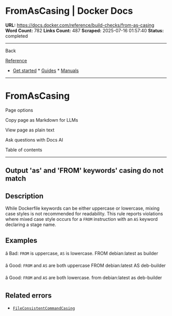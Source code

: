 # FromAsCasing | Docker Docs

**URL:** https://docs.docker.com/reference/build-checks/from-as-casing
**Word Count:** 782
**Links Count:** 487
**Scraped:** 2025-07-16 01:57:40
**Status:** completed

---

Back

[Reference](https://docs.docker.com/reference/)

  * [Get started](https://docs.docker.com/get-started/)   * [Guides](https://docs.docker.com/guides/)   * [Manuals](https://docs.docker.com/manuals/)

* * *

# FromAsCasing

Page options

Copy page as Markdown for LLMs

View page as plain text

Ask questions with Docs AI

Table of contents

* * *

## Output               'as' and 'FROM' keywords' casing do not match

## Description

While Dockerfile keywords can be either uppercase or lowercase, mixing case styles is not recommended for readability. This rule reports violations where mixed case style occurs for a `FROM` instruction with an `AS` keyword declaring a stage name.

## Examples

â Bad: `FROM` is uppercase, `AS` is lowercase.               FROM debian:latest as builder

â Good: `FROM` and `AS` are both uppercase               FROM debian:latest AS deb-builder

â Good: `FROM` and `AS` are both lowercase.               from debian:latest as deb-builder

## Related errors

  * [`FileConsistentCommandCasing`](https://docs.docker.com/reference/build-checks/consistent-instruction-casing/)